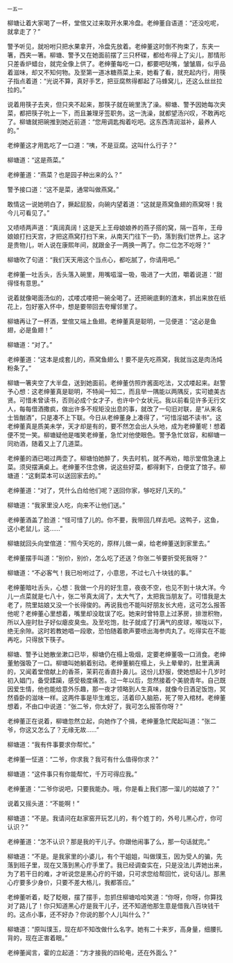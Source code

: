     一五一 

   柳塘让着大家喝了一杯，堂倌又过来取开水果冷盘。老绅董自语道：“还没吃呢，就拿走了？”

   警予听见，就吩咐只把水果拿开，冷盘先放着。老绅董这时倒不拘束了，东夹一箸，西夹一箸。柳塘、警予又在她面前摆了三只杯碟，都给布得上了尖儿，那情形只差香炉蜡台，就完全像上供了。老绅董每吃一口，都要吧哒嘴，皱皱眉，似乎品着滋味，却又不知何物。及至第一道冰糖燕菜上来，她看了看，就充起内行，用筷子指点着道：“光说不算，真好手艺，把豆腐熬得都起了马蜂窝儿，还这么丝丝拉拉的。”

   说着用筷子去夹，但只夹不起来，那筷子就在碗里洗了澡。柳塘、警予因她每次夹菜，都把筷子吮上一下，而且兼理牙签职务。这一洗澡，就都望汤兴叹，不敢再吃了。柳塘就把碗推到她近前道：“您用调匙掏着吃吧。这东西清润滋补，最养人的。”

   老绅董这才用匙吃了一口道：“咦，不是豆腐。这叫什么行子？”

   柳塘道：“这是燕菜。”

   老绅董道：“燕菜？也是园子种出来的么？”

   警予接口道：“这不是菜，通常叫做燕窝。”

   敢情这一说她明白了，撅起屁股，向碗内望着道：“这就是燕窝鱼翅的燕窝呀！我今儿可看见了。”

   又啧啧两声道：“真阔真阔！这是天上王母娘娘养的燕子搭的窝，隔一百年，王母娘娘打扫天宫，才把这燕窝打扫下来，从南天门往下一扔，落到我们世界上。这才是贵物儿，听人说在康熙年间，就跟金子一两换一两了。你二位怎不吃呀？”

   柳塘吹了句道：“我们天天用这个当点心，都吃腻了，你请用吧。”

   老绅董一吐舌头，舌头落入碗里，用嘴嗞溜一吸，吸进了一大团，嚼着说道：“甜得怪有意思。”

   说着就像喝面汤似的，忒喽忒喽把一碗全喝了。还把碗底剩的渣末，抓出来放在纸花上，包好塞入怀中，想是要带回去夸耀邻里了。

   柳塘再让了一杯酒，堂倌又端上鱼翅。老绅董真是聪明，一见便道：“这必是鱼翅，必是鱼翅！”

   柳塘道：“对了。”

   老绅董道：“这本是成套儿的，燕窝鱼翅么！要不是先吃燕窝，我就当这是肉汤炖粉条了。”

   柳塘一箸夹空了大半盘，送到她面前。老绅董仿照炸酱面吃法，又忒喽起来。赵警予心想：这老绅董真是聪明，不特闻一知二，而且举一隅能以两隅反，实可媲美古贤。可惜未曾读书，否则必成个女才子，也许中个女状元。我以前看见许多无行文人，每每借酒撒疯，做出许多不规矩没出息的事，就改了一句旧对联，是“从来名士皆酗酒”，只是凑不上下联。今日从老绅董身上凑得了，“可惜淫娼不读书”。这老绅董真是质美未学，天才却是有的，要不然怎会出人头地，成为老绅董呢！想着便不觉一笑。柳塘疑他是嗤笑老绅董，急忙对他使眼色。警予急忙敛容，和柳塘一同劝酒，随着又上了几道菜。

   老绅董的酒已喝过两壶了。柳塘怕她醉了，失去时机，就不再劝，暗示堂倌急速上菜。须臾摆满桌上。老绅董不住念佛，说这些好菜，都得剩下，白便宜了馆子。柳塘道：“这剩菜本可以送回家去的。”

   老绅董道：“对了，凭什么白给他们呢？送回你家，够吃好几天的。”

   柳塘道：“我家里没人吃，向来不让他们送。”

   老绅董酒盖了脸道：“怪可惜了儿的。你不要，我带回几样去吧。这鸭子，这鱼，这小老鼠儿，这……”

   柳塘就回头向堂倌道：“照今天吃的，原样儿做一桌，给老绅董送到家里去。”

   老绅董摆手叫道：“别价，别价，怎么吃了还送？你张二爷要折受死我呀？”

   柳塘道：“不必客气！我已吩咐过了，小意思，不过七八十块钱的事。”

   老绅董暗吐舌头，心想：我做一个月的好生意，夜夜不空，也见不到十块大洋。今儿一点菜就是七八十，张二爷真太阔了，太大气了，太把我当朋友了。可惜我是太老了，院里姑娘又没一个长得俊的。再说我也不能叫好朋友长大疮，这可怎么报答他呢？老绅董心里想着，嘴里却没耽误了吃。她来时曾特意上过茅房，排泄积物，所以入座时肚子好似瘪皮臭虫。及至吃饱，肚子就成了打满气的皮球，喉咙以下，绝无余隙。这时若教她唱一段歌，恐怕随着歌声要喷出海参肉丸了。吃得实在不能再吃，只得放下筷子。

   柳塘、警予让她散坐漱口已毕，柳塘仍在榻上吸烟，定要老绅董吸一口消食。老绅董勉强吸了一口。柳塘叫她躺着别动。老绅董躺在榻上，头上晕晕的，肚里满满的，又闻着堂倌献上的香茶，茉莉花香直扑鼻儿。这份儿舒服，使她想起十几岁时初入娼门，备受蹂躏，感受极度痛苦。过一年以后，忽然接着个美貌青年。自己既因爱生情，他也能给意外乐趣，那一夜才领略到人生真味，就像今日酒足饭饱，冥然昏卧的滋味一样。这两件事是毕生难忘，活着印入脑筋，死了带入棺材。老绅董想着，不由口中说道：“张二爷，你太好了，我可怎么报答你呀？”

   老绅董正在说着，柳塘忽然立起，向她作了个揖，老绅董急忙爬起叫道：“张二爷，你这又怎么了？无缘无故……”

   柳塘道：“我有件事要求你帮忙。”

   老绅董一怔道：“二爷，你求我？我可有什么值得你求？”

   柳塘道：“这件事只有你能帮忙，千万可得应我。”

   老绅董道：“二爷你说吧，只要我能办。哦，你是看上我们那一溜儿的姑娘了？”

   说着又摇头道：“不能啊！”

   柳塘道：“不是。我请问在赵家窑开玩艺儿的，有个姓丁的，外号儿黑心疔，你可认识？”

   老绅董道：“怎不认识？那是我的干儿子。你跟他闹事了么，那一句话就完。”

   柳塘道：“不是。是我家里的小婆儿，有个干姐姐，叫做璞玉，因为受人的骗，先落到班子里，现在又落到黑心疔手里了。我已经调查实在，只是没法儿弄她出来，为了若干日的难，才听说您是黑心疔的干娘，只可求您给帮回忙，说句话儿。那黑心疔要多少身价，只要不差大格儿，我都答应。”

   老绅董听着，眨了眨眼，摆了摆手，忽抓住柳塘哈哈笑道：“你呀，你呀，你算找对了路儿了！你只知道黑心疔是我干儿子，还不知道他那生意是借我八百块钱干的。这点小事，还不好办？你说的那个人儿叫什么？”

   柳塘道：“原叫璞玉，现在却不知改做什么名字。她有二十来岁，高身量，细腰扎背的，现在正害着眼。”

   老绅董闻言，霍的立起道：“方才接我的四轮电，还在外面么？”

